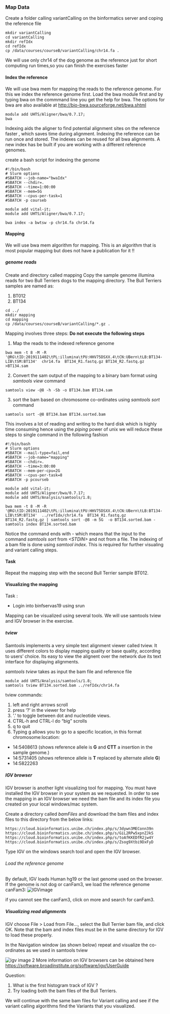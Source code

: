 ###  Map Data 
Create a folder calling variantCalling on the binformatics server and coping the reference file 

```
mkdir variantCalling
cd variantCalling
mkdir refIdx
cd refIdx
cp /data/courses/courseB/variantCalling/chr14.fa .
```
We will use only chr14 of the dog genome as the reference just for short computing run times,so you can finish the exercises faster 

#### Index the reference 
We will use bwa mem for mapping the reads to the reference genome. For this we index the reference genome first. 
Load the bwa module first and by typing bwa on the commmand line you get the help for bwa. The options for bwa are also available at http://bio-bwa.sourceforge.net/bwa.shtml

```
module add UHTS/Aligner/bwa/0.7.17;
bwa 
```
Indexing aids the aligner to find potential alignment sites on the reference faster , which saves time during alignment. Indexing the reference can be run once and stored. The indexes can be reused for all bwa alignments. A new index  has be built if you are working with a different reference genomes. 

create a bash script for indexing the genome 

```
#!/bin/bash
# Slurm options
#SBATCH --job-name="bwaIdx"
#SBATCH --chdir=.
#SBATCH --time=1:00:00
#SBATCH --mem=5G
#SBATCH --cpus-per-task=1
#SBATCH -p courseb

module add vital-it;
module add UHTS/Aligner/bwa/0.7.17;

bwa index -a bwtsw -p chr14.fa chr14.fa
```

#### Mapping 

We will use bwa mem algorithm for mapping. This is an algorithm that is most popular mapping but does not have a publication for it !! 

##### genome reads 
Create and directory called mapping 
Copy the sample genome illumina reads for two  Bull Terriers dogs to the mapping directory. The Bull Terriers samples are named as: 
1. BT012 
2. BT134

```
cd ../
mkdir mapping 
cd mapping 
cp /data/courses/courseB/variantCalling/*.gz .
```

Mapping involves three steps: 
**Do not execute the following steps**
1. Map the reads to the indexed reference genome 
```
bwa mem -t 8 -M -R '@RG\tID:2019111402\tPL:illumina\tPU:HHV75DSXX.4\tCN:UBern\tLB:BT134-LIB\tSM:BT134'  chr14.fa  BT134_R1.fastq.gz BT134_R2.fastq.gz >BT134.sam
```
2. Convert the sam output of the mapping to a binary bam format using _samtools view_ command
```
samtools view -@8 -h -Sb -o BT134.bam BT134.sam 
```
3. sort the bam based on chromosome co-ordinates using _samtools sort_ command 

```
samtools sort -@8 BT134.bam BT134.sorted.bam 
```

This involves a lot of reading and writing to the hard disk which is highly time consuming hence using the _piping_ power of unix we will reduce these steps to single command in the following fashion

```
#!/bin/bash
# Slurm options
#SBATCH --mail-type=fail,end
#SBATCH --job-name="mapping"
#SBATCH --chdir=.
#SBATCH --time=3:00:00
#SBATCH --mem-per-cpu=2G
#SBATCH --cpus-per-task=8
#SBATCH -p pcourseb

module add vital-it;
module add UHTS/Aligner/bwa/0.7.17;
module add UHTS/Analysis/samtools/1.8;

bwa mem -t 8 -M -R '@RG\tID:2019111402\tPL:illumina\tPU:HHV75DSXX.4\tCN:UBern\tLB:BT134-LIB\tSM:BT134'  ../refIdx/chr14.fa  BT134_R1.fastq.gz BT134_R2.fastq.gz | samtools sort -@8 -m 5G  -o BT134.sorted.bam -
samtools index BT134.sorted.bam
```
Notice the command ends with - which means that the input to the command _samtools sort_ from _\<STDIN>_ and not from a file. 
The indexing of a bam file is done using _samtool index_. This is required for further visualing and variant calling steps. 

#### Task 

Repeat the mapping step with the second Bull Terrier sample BT012. 

#### Visualizing the mapping 

Task : 
- Login into binfservas19 using srun 

Mapping can be visualized using several tools. We will use samtools tview and IGV browser in the exercise. 

##### tview 
Samtools implements a very simple text alignment viewer called tview. It uses different colors to display mapping quality or base quality, according to users’ choice. Its easy to view the alignent over the network due its text interface for  displaying alignments. 

_samtools tview_ takes as input the bam file and reference file 

```
module add UHTS/Analysis/samtools/1.8;
samtools tview BT134.sorted.bam ../refIdx/chr14.fa
```
tview commands:
1. left and right arrows scroll
2. press ‘?’ in the viewer for help
3. '.' to toggle between dot and nucleotide views.
4. CTRL-h and CTRL-l do “big” scrolls
5. q to quit
6. Typing g allows you to go to a specific location, in this format chromosome:location: 
- 14:5408613 (shows reference allele is **G**  and **CTT** a insertion in the sample genome.)
- 14:5731405 (shows reference allele is **T** replaced by alternate allele **G**)
- 14:5822263 

##### IGV browser 

IGV browser is another light visualizing tool for mapping. You must have installed the IGV browser in your system as we requested.
In order to see the mapping in an IGV browser we need  the bam file  and its index file you created on your local windows/mac system. 

Create a directory called _bamFiles_ and download the bam files and index files to this directory from the below links: 

```
https://cloud.bioinformatics.unibe.ch/index.php/s/3dywn3MEConn39n
https://cloud.bioinformatics.unibe.ch/index.php/s/GiL2RPw5xpnZJkS
https://cloud.bioinformatics.unibe.ch/index.php/s/toAfKKEDfR2jw4Y
https://cloud.bioinformatics.unibe.ch/index.php/s/Zsog9Xtbi9DxFyD
```


Type IGV on the windows search tool and open the IGV browser. 

###### Load the reference genome 
By default, IGV loads Human hg19 or the last genome used on the browser. If the genome is not dog or canFam3, we  load the reference genome  canFam3:
![IGVimage](igv.1.png)

if you cannot see the canFam3, click on more and search for canFam3.  

##### Visualizing read alignments
 IGV choose File > Load from File..., select the Bull Terrier bam file, and click OK. Note that the bam and index files must be in the same directory for IGV to load these properly.
 
 In the Navigation window (as shown below) repeat and visualize the co-ordinates as we used in samtools tview 

 ![igv image 2](igv.2.png)
 More information on IGV browsers can be obtained here 
 https://software.broadinstitute.org/software/igv/UserGuide

 Question: 
 1. What is the first histogram track of IGV ? 
 2. Try loading both the bam files of the Bull Terriers. 

 We will continue with the same bam files for Variant calling and see if the variant calling algorithms find the Variants that you visualized. 


